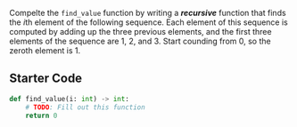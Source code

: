 Compelte the `find_value` function by writing a ***recursive*** function that finds the *i*th element of the following sequence.
Each element of this sequence is computed by adding up the three previous elements, and the first three elements of the sequence are 1, 2, and 3. 
Start counding from 0, so the zeroth element is 1.

## Starter Code

```python
def find_value(i: int) -> int:
    # TODO: Fill out this function
    return 0
```
